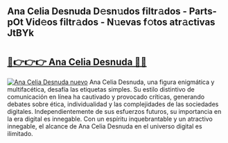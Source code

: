 ## Ana Celia Desnuda D𝚎sn𝚞dos filtr𝚊dos - Parts-pOt Vid𝚎os filtr𝚊dos - N𝚞evas f𝚘tos atr𝚊ctivas JtBYk

# <h2><a href="http://mb3akjm.tromn.icu/?c=Ana+Celia+Desnuda">🔗👉👉👉 Ana Celia Desnuda 🔗🔗</a></h2>

[![Ana Celia Desnuda nuevo](https://i.imgur.com/pEAQMta.gif)](http://mb3akjm.tromn.icu/?c=Ana+Celia+Desnuda)
Ana Celia Desnuda, una figura enigmática y multifacética, desafía las etiquetas simples. Su estilo distintivo de comunicación en línea ha cautivado y provocado críticas, generando debates sobre ética, individualidad y las complejidades de las sociedades digitales. Independientemente de sus esfuerzos futuros, su importancia en la era digital es innegable. Con un espíritu inquebrantable y un atractivo innegable, el alcance de Ana Celia Desnuda en el universo digital es ilimitado.
